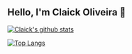 #

## Hello, I'm Claick Oliveira 👋

[![Claick's github stats](https://github-readme-stats.vercel.app/api?username=claick-oliveira&count_private=true&show_icons=true&include_all_commits&custom_title=Claick's%20GitHub%20Stats)](https://github.com/claick-oliveira)

[![Top Langs](https://github-readme-stats.vercel.app/api/top-langs/?username=claick-oliveira&layout=compact&hide=HTML,jupyter%20notebook&count_private=true&langs_count=10)](https://github.com/claick-oliveira)
